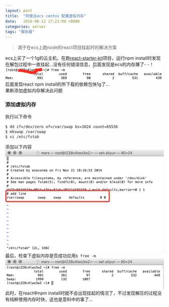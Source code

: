 ```yaml
---
layout: post
title:  "阿里云ecs centos 配置虚拟内存"
date:   2016-06-12 17:21:09 +0800
categories: server
tags: "服务器"
---
```

> 源于在ecs上跑node的react项目挂起时的解决方案

ecs上买了一个1g的云主机，在跑[react-starter-kit](https://github.com/kriasoft/react-starter-kit)项目，运行npm install时发现在解包过程中一直挂起...没有任何错误信息，后面发现是ecs的内存爆了- -！
<picture>
    <source srcset="/images/ecsaddswap1.webp" type="image/webp">
    <img src="/images/ecsaddswap1.png" alt="test">
</picture>
后面发现react npm install的所下载的依赖包快1g了...  
果断添加虚拟内存解决此问题
### 添加虚拟内存  
执行以下命令

    $ dd if=/dev/zero of=/var/swap bs=1024 count=65536
    $ mkswap /var/swap
    $ vi /etc/fstab

添加以下内容
<picture>
    <source srcset="/images/ecsaddswap2.webp" type="image/webp">
    <img src="/images/ecsaddswap2.png" alt="test">
</picture>
最后，检查下虚拟内存是否成功应用`$ free -m`
<picture>
    <source srcset="/images/ecsaddswap3.webp" type="image/webp">
    <img src="/images/ecsaddswap3.png" alt="test">
</picture>
此时，在react中npm install时就不会出现挂起的情况了，不过发现解压的过程没有纯粹使用内存时快，这也是意料中的事了...
